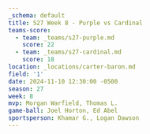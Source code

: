 ```yaml
---
_schema: default
title: S27 Week 8 - Purple vs Cardinal
teams-score:
  - team: _teams/s27-purple.md
    score: 22
  - team: _teams/s27-cardinal.md
    score: 18
location: _locations/carter-baron.md
field: '1'
date: 2024-11-10 12:30:00 -0500
season: 27
week: 8
mvp: Morgan Warfield, Thomas L.
game-ball: Joel Horton, Ed Abel
sportsperson: Khamar G., Logan Dawson
---
```


